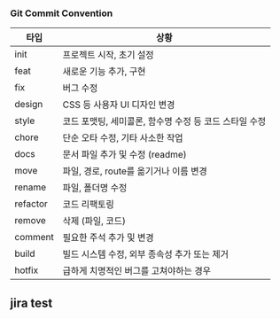### Git Commit Convention

| 타입 | 상황 |
| --- | --- |
| init | 프로젝트 시작, 초기 설정 |
| feat | 새로운 기능 추가, 구현 |
| fix | 버그 수정 |
| design | CSS 등 사용자 UI 디자인 변경 |
| style | 코드 포맷팅, 세미콜론, 함수명 수정 등 코드 스타일 수정 |
| chore | 단순 오타 수정, 기타 사소한 작업 |
| docs | 문서 파일 추가 및 수정 (readme) |
| move | 파일, 경로, route를 옮기거나 이름 변경 |
| rename | 파일, 폴더명 수정 |
| refactor | 코드 리팩토링 |
| remove | 삭제 (파일, 코드) |
| comment | 필요한 주석 추가 및 변경 |
| build | 빌드 시스템 수정, 외부 종속성 추가 또는 제거 | 
| hotfix | 급하게 치명적인 버그를 고쳐야하는 경우 |

## jira test